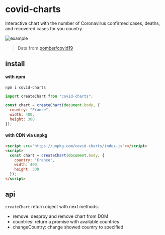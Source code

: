 # covid-charts

Interactive chart with the number of Coronavirus confirmed cases, deaths, and recovered cases for you country. 

![example][example]

> Data from [pomber/covid19][data-link]

## install

#### with npm

```
npm i covid-charts
```

```js
import createChart from "covid-charts";

const chart = createChart(document.body, {
  country: "France",
  width: 400,
  height: 300
});
```

#### with CDN via unpkg

```html
<script src="https://unpkg.com/covid-charts/index.js"></script>
<script>
  const chart = createChart(document.body, {
    country: "France",
    width: 400,
    height: 300
  });
</script>
```

## api

`createChart` return object with next methods:
 - remove: desproy and remove chart from DOM
 - countries: return a promise with available countries
 - changeCountry: change showed country to specified

[example]: https://ucarecdn.com/49c9de71-21de-45a3-97b8-9b48b5fb8fac/
[data-link]: https://github.com/pomber/covid19
